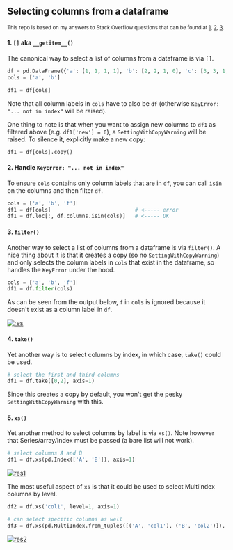 ## Selecting columns from a dataframe

<sup> This repo is based on my answers to Stack Overflow questions that can be found at 
[1](https://stackoverflow.com/a/75901708/19123103),
[2](https://stackoverflow.com/a/75974729/19123103),
[3](https://stackoverflow.com/a/75319130/19123103). </sup>




#### 1. `[]` aka `__getitem__()`

The canonical way to select a list of columns from a dataframe is via `[]`.
```python
df = pd.DataFrame({'a': [1, 1, 1, 1], 'b': [2, 2, 1, 0], 'c': [3, 3, 1, 0]})
cols = ['a', 'b']

df1 = df[cols]
```
Note that all column labels in `cols` have to also be `df` (otherwise `KeyError: "... not in index"` will be raised).

One thing to note is that when you want to assign new columns to `df1` as filtered above (e.g. `df1['new'] = 0`), a `SettingWithCopyWarning` will be raised. To silence it, explicitly make a new copy:
```python
df1 = df[cols].copy()
```

#### 2. Handle `KeyError: "... not in index"`
To ensure `cols` contains only column labels that are in `df`, you can call `isin` on the columns and then filter `df`.
```python
cols = ['a', 'b', 'f']
df1 = df[cols]                           # <----- error
df1 = df.loc[:, df.columns.isin(cols)]   # <----- OK
```


#### 3. `filter()`

Another way to select a list of columns from a dataframe is via `filter()`. A nice thing about it is that it creates a copy (so no `SettingWithCopyWarning`) and only selects the column labels in `cols` that exist in the dataframe, so handles the `KeyError` under the hood.
```python
cols = ['a', 'b', 'f']
df1 = df.filter(cols)
```
As can be seen from the output below, `f` in `cols` is ignored because it doesn't exist as a column label in `df`.

[![res][1]][1]


#### 4. `take()`

Yet another way is to select columns by index, in which case, `take()` could be used.

```python
# select the first and third columns
df1 = df.take([0,2], axis=1)
```
Since this creates a copy by default, you won't get the pesky `SettingWithCopyWarning` with this.



#### 5. `xs()`

Yet another method to select columns by label is via `xs()`. Note however that Series/array/Index must be passed (a bare list will not work).

```python
# select columns A and B
df1 = df.xs(pd.Index(['A', 'B']), axis=1)
```
[![res1][2]][2]

The most useful aspect of `xs` is that it could be used to select MultiIndex columns by level.
```python
df2 = df.xs('col1', level=1, axis=1)

# can select specific columns as well
df3 = df.xs(pd.MultiIndex.from_tuples([('A', 'col1'), ('B', 'col2')]), axis=1)
```
[![res2][3]][3]




  [1]: https://i.stack.imgur.com/8NGFh.png
  [2]: https://i.stack.imgur.com/vRMeO.png
  [3]: https://i.stack.imgur.com/TLU13.png
